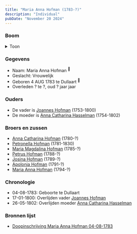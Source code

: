 ```yaml
---
title: "Maria Anna Hofman (1783-?)"
description: "Individual"
pubDate: "November 20 2024"
---
```


### Boom
<details><summary>Toon</summary>

![test](https://www.plantuml.com/plantuml/svg/XP9BJm913CVlyoaQF7WYMLnU4i9BGJJ161y7JwIxMs7SsPdDp1122D_TigoAniYjQVzjVtqCd4VhLvaIBfKwHuiPH1Yd2sjMEhaoobZm5hNZ46albZ8XYAMD5HriodA_WOooYAmxk9mdIyPlSX97LME5pi5M0C38s8JiyrB6gIRdkjqCfUxr81Gx8SxXeMZbn26ZScTGimocvYr3NG5qS1i4GJq0E1k7ayPan5MtRv9KieDk9y9eCu-CzuewFQYr6Y4y6b94_aZaqfLISzJ9FBR6kSXmWq8DTyDxgBM3WDjfJrewHqnLeWorHhX2lqGhsPgoazGFg1f3JKRZS1p-3rM79s_odCFoFJqDTj64sV1r3tRn9rYtiwOaaNgnrnwahTPbWJLXh5eJpfHSBFs6b39hHjk9SeVLQgaG9V-teynaHn4AnMUt6O-FK2pZzr52-BhcwJtKOVXomwJj4AvvREHFFBsAFlJtRp8WdV3RVW00)
</details>

### Gegevens
- Naam: Maria Anna Hofman <sup><a href="../s00062/" style="text-decoration:none" title="Doopinschrijving Maria Anna Hofman 04-08-1783">:link:</a></sup>
- Geslacht: Vrouwelijk
- Geboren 4 AUG 1783 te Dullaart <sup><a href="../s00062/" style="text-decoration:none" title="Doopinschrijving Maria Anna Hofman 04-08-1783">:link:</a></sup>
- Overleden ? te ?, oud ? jaar jaar 

### Ouders
- De vader is [Joannes Hofman](../i00040/) (1753-1800)
- De moeder is [Anna Catharina Hasselman](../i00041/) (1754-1802)

### Broers en zussen
- [Anna Catharina Hofman](../i00042/) (1780-?)
- [Petronella Hofman](../i00030/) (1781-1830)
- [Maria Magdalina Hofman](../i00044/) (1785-?)
- [Petrus Hofman](../i00045/) (1788-?)
- [Josina Hofman](../i00046/) (1789-?)
- [Apolonia Hofman](../i00047/) (1791-?)
- [Maria Anna Hofman](../i00048/) (1794-?)

### Chronologie
- 04-08-1783: Geboorte te Dullaart
- 17-01-1800: Overlijden vader [Joannes Hofman](../i00040/)
- 26-05-1802: Overlijden moeder [Anna Catharina Hasselman](../i00041/)

### Bronnen lijst
- [Doopinschrijving Maria Anna Hofman 04-08-1783](../s00062/)